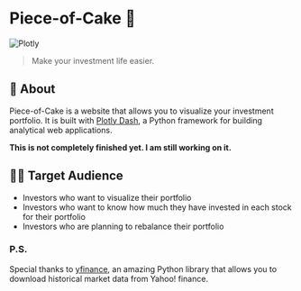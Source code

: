 # Piece-of-Cake 🍰

<p align="left">
    <img alt="Plotly" src="https://img.shields.io/badge/Plotly-3F4F75.svg?&style=for-the-badge&logo=Plotly&logoColor=white"/>
</p>

> Make your investment life easier.

## 📖 About

Piece-of-Cake is a website that allows you to visualize your investment portfolio. It is built with [Plotly Dash](https://plotly.com/dash/), a Python framework for building analytical web applications.

**This is not completely finished yet. I am still working on it.**

## 🙋‍♂️ Target Audience

-  Investors who want to visualize their portfolio
-  Investors who want to know how much they have invested in each stock for their portfolio
-  Investors who are planning to rebalance their portfolio

### P.S.

Special thanks to [yfinance](https://github.com/ranaroussi/yfinance), an amazing Python library that allows you to download historical market data from Yahoo! finance.